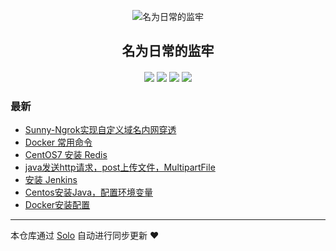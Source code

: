 <p align="center"><img alt="名为日常的监牢" src="https://static.b3log.org/images/brand/solo-32.png"></p><h2 align="center">
名为日常的监牢
</h2>

<h4 align="center"></h4>
<p align="center"><a title="名为日常的监牢" target="_blank" href="https://github.com/was314/solo-blog"><img src="https://img.shields.io/github/last-commit/was314/solo-blog.svg?style=flat-square&color=FF9900"></a>
<a title="GitHub repo size in bytes" target="_blank" href="https://github.com/was314/solo-blog"><img src="https://img.shields.io/github/repo-size/was314/solo-blog.svg?style=flat-square"></a>
<a title="Solo Version" target="_blank" href="https://github.com/b3log/solo/releases"><img src="https://img.shields.io/badge/solo-3.6.5-f1e05a.svg?style=flat-square&color=blueviolet"></a>
<a title="Hits" target="_blank" href="https://github.com/b3log/hits"><img src="https://hits.b3log.org/was314/solo-blog.svg"></a></p>

### 最新

* [Sunny-Ngrok实现自定义域名内网穿透](http://was4.cf/articles/2019/10/17/1571281836502.html)
* [Docker 常用命令](http://was4.cf/articles/2019/10/14/1571036476649.html)
* [CentOS7 安装 Redis](http://was4.cf/articles/2019/10/10/1570675445009.html)
* [java发送http请求，post上传文件，MultipartFile](http://was4.cf/articles/2019/10/09/1570597063271.html)
* [安装 Jenkins](http://was4.cf/articles/2019/09/29/1569738314082.html)
* [Centos安装Java，配置环境变量](http://was4.cf/articles/2019/09/29/1569738192216.html)
* [Docker安装配置](http://was4.cf/articles/2019/09/29/1569737828587.html)



---

本仓库通过 [Solo](https://github.com/b3log/solo) 自动进行同步更新 ❤️ 